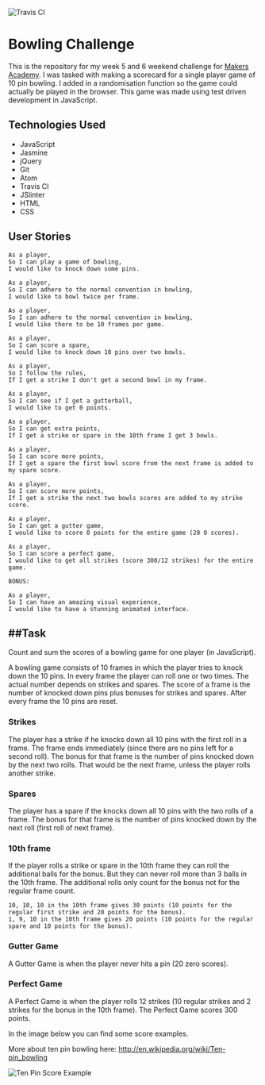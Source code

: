 ![Travis CI](https://travis-ci.org/kittysquee/bowling-challenge.svg?branch=master)

# Bowling Challenge

This is the repository for my week 5 and 6 weekend challenge for [Makers Academy](www.makersacademy.com). I was tasked with making a scorecard for a single player game of 10 pin bowling. I added in a randomisation function so the game could actually be played in the browser. This game was made using test driven development in JavaScript.

## Technologies Used
* JavaScript
* Jasmine
* jQuery
* Git
* Atom
* Travis CI
* JSlinter
* HTML
* CSS

## User Stories

```
As a player,
So I can play a game of bowling,
I would like to knock down some pins.

As a player,
So I can adhere to the normal convention in bowling,
I would like to bowl twice per frame.

As a player,
So I can adhere to the normal convention in bowling,
I would like there to be 10 frames per game.

As a player,
So I can score a spare,
I would like to knock down 10 pins over two bowls.

As a player,
So I follow the rules,
If I get a strike I don't get a second bowl in my frame.

As a player,
So I can see if I get a gutterball,
I would like to get 0 points.

As a player,
So I can get extra points,
If I get a strike or spare in the 10th frame I get 3 bowls.

As a player,
So I can score more points,
If I get a spare the first bowl score from the next frame is added to my spare score.

As a player,
So I can score more points,
If I get a strike the next two bowls scores are added to my strike score.

As a player,
So I can get a gutter game,
I would like to score 0 points for the entire game (20 0 scores).

As a player,
So I can score a perfect game,
I would like to get all strikes (score 300/12 strikes) for the entire game.

BONUS:

As a player,
So I can have an amazing visual experience,
I would like to have a stunning animated interface.
```

##Task
-----

Count and sum the scores of a bowling game for one player (in JavaScript).

A bowling game consists of 10 frames in which the player tries to knock down the 10 pins. In every frame the player can roll one or two times. The actual number depends on strikes and spares. The score of a frame is the number of knocked down pins plus bonuses for strikes and spares. After every frame the 10 pins are reset.

### Strikes

The player has a strike if he knocks down all 10 pins with the first roll in a frame. The frame ends immediately (since there are no pins left for a second roll). The bonus for that frame is the number of pins knocked down by the next two rolls. That would be the next frame, unless the player rolls another strike.

### Spares

The player has a spare if the knocks down all 10 pins with the two rolls of a frame. The bonus for that frame is the number of pins knocked down by the next roll (first roll of next frame).

### 10th frame

If the player rolls a strike or spare in the 10th frame they can roll the additional balls for the bonus. But they can never roll more than 3 balls in the 10th frame. The additional rolls only count for the bonus not for the regular frame count.

    10, 10, 10 in the 10th frame gives 30 points (10 points for the regular first strike and 20 points for the bonus).
    1, 9, 10 in the 10th frame gives 20 points (10 points for the regular spare and 10 points for the bonus).

### Gutter Game

A Gutter Game is when the player never hits a pin (20 zero scores).

### Perfect Game

A Perfect Game is when the player rolls 12 strikes (10 regular strikes and 2 strikes for the bonus in the 10th frame). The Perfect Game scores 300 points.

In the image below you can find some score examples.

More about ten pin bowling here: http://en.wikipedia.org/wiki/Ten-pin_bowling

![Ten Pin Score Example](images/example_ten_pin_scoring.png)
